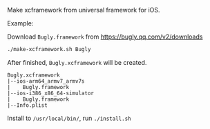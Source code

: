 Make xcframework from universal framework for iOS.

Example:

Download `Bugly.framework` from https://bugly.qq.com/v2/downloads

```bash
./make-xcframework.sh Bugly
```

After finished, `Bugly.xcframework` will be created.

```
Bugly.xcframework
|--ios-arm64_armv7_armv7s
|    Bugly.framework
|--ios-i386_x86_64-simulator
|    Bugly.framework
|--Info.plist
```

Install to `/usr/local/bin/`, run `./install.sh`